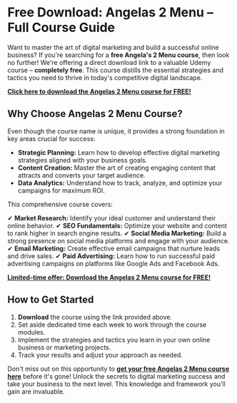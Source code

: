 # Free Download: Angelas 2 Menu – Full Course Guide

Want to master the art of digital marketing and build a successful online business? If you're searching for a **free Angela's 2 Menu course**, then look no further! We're offering a direct download link to a valuable Udemy course – **completely free**. This course distills the essential strategies and tactics you need to thrive in today's competitive digital landscape.

[**Click here to download the Angelas 2 Menu course for FREE!**](https://udemywork.com/angelas-2-menu)

## Why Choose Angelas 2 Menu Course?

Even though the course name is unique, it provides a strong foundation in key areas crucial for success:

*   **Strategic Planning:** Learn how to develop effective digital marketing strategies aligned with your business goals.
*   **Content Creation:** Master the art of creating engaging content that attracts and converts your target audience.
*   **Data Analytics:** Understand how to track, analyze, and optimize your campaigns for maximum ROI.

This comprehensive course covers:

✔ **Market Research:** Identify your ideal customer and understand their online behavior.
✔ **SEO Fundamentals:** Optimize your website and content to rank higher in search engine results.
✔ **Social Media Marketing:** Build a strong presence on social media platforms and engage with your audience.
✔ **Email Marketing:** Create effective email campaigns that nurture leads and drive sales.
✔ **Paid Advertising:** Learn how to run successful paid advertising campaigns on platforms like Google Ads and Facebook Ads.

[**Limited-time offer: Download the Angelas 2 Menu course for FREE!**](https://udemywork.com/angelas-2-menu)

## How to Get Started

1.  **Download** the course using the link provided above.
2.  Set aside dedicated time each week to work through the course modules.
3.  Implement the strategies and tactics you learn in your own online business or marketing projects.
4.  Track your results and adjust your approach as needed.

Don't miss out on this opportunity to **[get your free Angelas 2 Menu course here](https://udemywork.com/angelas-2-menu)** before it's gone! Unlock the secrets to digital marketing success and take your business to the next level. This knowledge and framework you'll gain are invaluable.
